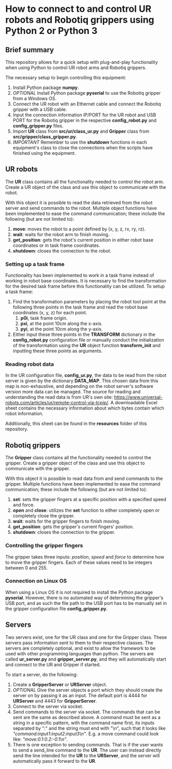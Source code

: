 # How to connect to and control UR robots and Robotiq grippers using Python 2 or Python 3
## Brief summary

This repository allows for a quick setup with plug-and-play functionality when using Python to control UR robot arms and Robotiq grippers.

The necessary setup to begin controlling this equipment:
1. Install Python package **numpy**.
2. *OPTIONAL* Install Python package **pyserial** to use the Robotiq gripper from a Windows OS.
3. Connect the UR robot with an Ethernet cable and connect the Robotiq gripper with a USB cable.
4. Input the connection information IP/PORT for the UR robot and USB PORT for the Robotiq gripper in the respective **config_robot.py** and **config_gripper.py** files.
5. Import **UR** class from **src/ur/class_ur.py** and **Gripper** class from **src/gripper/class_gripper.py**.
6. *IMPORTANT* Remember to use the **shutdown** functions in each equipment's class to close the connections when the scripts have finished using the equipment.

## UR robots
The **UR** class contains all the functionality needed to control the robot arm. Create a UR object of the class and use this object to communicate with the robot.

With this object it is possible to read the data retrieved from the robot server and send commands to the robot. Multiple object functions have been implemented to ease the command communication; these include the following (but are not limited to):
1. **move**: moves the robot to a point defined by (x, y, z, rx, ry, rz).
2. **wait**: waits for the robot arm to finish moving.
3. **get_position**: gets the robot's current position in either robot base coordinates or in task frame coordinates.
4. **shutdown**: closes the connection to the robot.

### Setting up a task frame
Functionality has been implemented to work in a task frame instead of working in robot base coordinates. It is necessary to find the transformation for the desired task frame before this functionality can be utilized. To setup a task frame:
1. Find the transformation parameters by placing the robot tool point at the following three points in the task frame and read the robot base coordinates (x, y, z) for each point.
    1. **p0i**, task frame origin.
    2. **pxi**, at the point 10cm along the x-axis.
    3. **pyi**, at the point 10cm along the y-axis.
2. Either input these three points in the **TRANSFORM** dictionary in the **config_robot.py** configuration file or manually conduct the initialization of the transformation using the **UR** object function **transform_init** and inputting these three points as arguments.

### Reading robot data
In the UR configuration file, **config_ur.py**, the data to be read from the robot server is given by the dictionary **DATA_MAP**. This chosen data from this map is non-exhaustive, and depending on the robot server's software version more data can be managed. The source for reading and understanding the read data is from UR's own site: https://www.universal-robots.com/articles/ur/remote-control-via-tcpip/. A downloadable Excel sheet contains the necessary information about which bytes contain which robot information.

Additionally, this sheet can be found in the **resources** folder of this repository.


## Robotiq grippers
The **Gripper** class contains all the functionality needed to control the gripper. Create a gripper object of the class and use this object to communicate with the gripper.

With this object it is possible to read data from and send commands to the gripper. Multiple functions have been implemented to ease the command communication; these include the following (but are not limited to):
1. **set**: sets the gripper fingers at a specific position with a specified speed and force.
2. **open** and **close**: utilizes the **set** function to either completely open or completely close the gripper.
3. **wait**: waits for the gripper fingers to finish moving.
4. **get_position**: gets the gripper's current fingers' position.
5. **shutdown**: closes the connection to the gripper.

### Controlling the gripper fingers
The gripper takes three inputs: *position*, *speed* and *force* to determine how to move the gripper fingers. Each of these values need to be integers between 0 and 255.

### Connection on Linux OS
When using a Linux OS it is not required to install the Python package **pyserial**. However, there is no automated way of determining the gripper's USB port, and as such the file path to the USB port has to be manually set in the gripper configuration file **config_gripper.py**.


## Servers
Two servers exist, one for the UR class and one for the Gripper class. These servers pass information sent to them to their respective classes. The servers are completely optional, and exist to allow the framework to be used with other programming languages than python. The servers are called **ur_server.py** and **gripper_server.py**, and they will automatically start and connect to the UR and Gripper if started.

To start a server, do the following:
1. Create a **GripperServer** or **URServer** object.
2. *OPTIONAL* Give the server objects a port which they should create the server on by passing it as an input. The default port is 4444 for **URServer** and 4443 for **GripperServer**.
3. Connect to the server via socket.
4. Send commands to the server via socket. The commands that can be sent are the same as described above. A command must be sent as a string  in a specific pattern, with the command name first, its inputs separated  by ":" and the string must end with "\\n", such that it looks like *"command:input1:input2:input3\\n"*. E.g. a move command could look like: *"move:0.1:0.2:-0.1\\n"*. 
5. There is one exception to sending commands. That is if the user wants to send a send_line command to the **UR**. The user can instead directly send the line intended for the **UR** to the **URServer**, and the server will automatically pass it forward to the **UR**.


